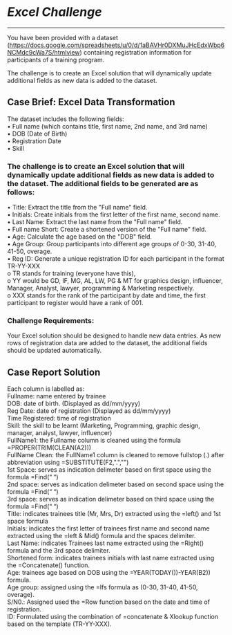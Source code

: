 

# *Excel Challenge*  
---------------------------------
You have been provided with a dataset (https://docs.google.com/spreadsheets/u/0/d/1aBAVHr0DXMuJHcEdxWbp6NCMdc9cWa7S/htmlview) containing registration information for participants of a training program.    
  
The challenge is to create an Excel solution that will dynamically update additional fields as new data is added to the dataset.

## Case Brief: Excel Data Transformation   
The dataset includes the following fields:  
• Full name (which contains title, first name, 2nd name, and 3rd name)  
•	DOB (Date of Birth)  
•	Registration Date  
•	Skill  
   
 ### The challenge is to create an Excel solution that will dynamically update additional fields as new data is added to the dataset. The additional fields to be generated are as follows:  
•	Title: Extract the title from the "Full name" field.  
•	Initials: Create initials from the first letter of the first name, second name.  
•	Last Name: Extract the last name from the "Full name" field.  
•	Full name Short: Create a shortened version of the "Full name" field.  
•	Age: Calculate the age based on the "DOB" field.  
•	Age Group: Group participants into different age groups of 0-30, 31-40, 41-50, overage.  
•	Reg ID: Generate a unique registration ID for each participant in the format TR-YY-XXX  
     o	TR stands for training (everyone have this),  
     o	YY would be GD, IF, MG, AL, LW, PG & MT for graphics design, influencer, Manager, Analyst, lawyer, programming & Marketing respectively.  
     o	XXX stands for the rank of the participant by date and time, the first participant to register would have a rank of 001.  

### Challenge Requirements:  
Your Excel solution should be designed to handle new data entries. As new rows of registration data are added to the dataset, the additional fields should be updated automatically.  


## Case Report Solution
Each column is labelled as:  
Fullname: name entered by trainee  
DOB: date of birth. (Displayed as dd/mm/yyyy)  
Reg Date: date of registration (Displayed as dd/mm/yyyy)  
Time Registered: time of registration   
Skill: the skill to be learnt (Marketing, Programming, graphic design, manager, analyst, lawyer, influencer)  
FullName1: the Fullname column is cleaned using the formula =PROPER(TRIM(CLEAN(A2)))  
FullName Clean: the FullName1 column is cleaned to remove fullstop (.) after abbreviation using =SUBSTITUTE(F2,".","")  
1st Space: serves as indication delimeter based on first space using the formula =Find(“ “)  
2nd space: serves as indication delimeter based on second space using the formula =Find(“ “)  
3rd space: serves as indication delimeter based on third space using the formula =Find(“ “)  
Title: indicates trainees title (Mr, Mrs, Dr) extracted using the =left() and 1st space formula  
Initials: indicates the first letter of trainees first name and second name extracted using the =left & Mid() formula and the spaces delimiter.  
Last Name: indicates Trainees last name extracted using the =Right() formula and the 3rd space delimiter.  
Shortened form: indicates trainees initials with last name extracted using the =Concatenate() function.  
Age: trainees age based on DOB using the =YEAR(TODAY())-YEAR(B2)) formula.  
Age group: assigned using the =Ifs formula as (0-30, 31-40, 41-50, overage).  
S/N0.: Assigned used the =Row function based on the date and time of registration.  
ID: Formulated using the combination of =concatenate & Xlookup function based on the template (TR-YY-XXX).  



